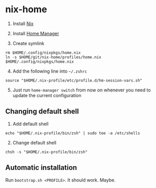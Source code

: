 # nix-home

1. Install [Nix](https://nixos.org/download.html)

2. Install [Home Manager](https://rycee.gitlab.io/home-manager/)

3. Create symlink

```
rm $HOME/.config/nixpkgs/home.nix
ln -s $HOME/git/nix-home/profiles/home.nix $HOME/.config/nixpkgs/home.nix
```

4. Add the following line into `~/.zshrc`

```
source "$HOME/.nix-profile/etc/profile.d/hm-session-vars.sh"
```

5. Just run `home-manager switch` from now on whenever you need to update the current configuration

## Changing default shell

1. Add default shell

```
echo "$HOME/.nix-profile/bin/zsh" | sudo tee -a /etc/shells
```

2. Change default shell

```
chsh -s "$HOME/.nix-profile/bin/zsh"
```

## Automatic installation

Run `bootstrap.sh <PROFILE>`. It should work. Maybe.
